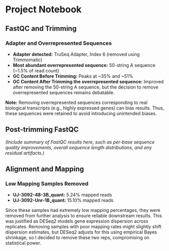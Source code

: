 # Project Notebook

## FastQC and Trimming

### Adapter and Overrepresented Sequences
- **Adapter detected:** TruSeq Adapter, Index 6 (removed using Trimmomatic)
- **Most abundant overrepresented sequence:** 50-string A sequence (~1.5% of read count)
- **GC Content Before Trimming:** Peaks at ~35% and ~51%
- **GC Content After Trimming the overrepresented sequence:** Improved after removing the 50-string A sequence, but the decision to remove overrepresented sequences remains debatable.

**Note:** Removing overrepresented sequences corresponding to real biological transcripts (e.g., highly expressed genes) can bias results. Thus, these sequences were retained to avoid introducing unintended biases.

## Post-trimming FastQC

_(Include summary of FastQC results here, such as per-base sequence quality improvements, overall sequence length distributions, and any residual artifacts.)_

## Alignment and Mapping

### Low Mapping Samples Removed
- **UJ-3092-48-3B_quant:** 5.24% mapped reads
- **UJ-3092-Unr-1B_quant:** 15.10% mapped reads

Since these samples had extremely low mapping percentages, they were removed from further analysis to ensure reliable downstream results. This was justified as DESeq2 models gene expression dispersion across replicates. Removing samples with poor mapping rates might slightly shift dispersion estimates, but DESeq2 adjusts for this using empirical Bayes shrinkage, so I decided to remove these two reps, compromising on statistical power.


